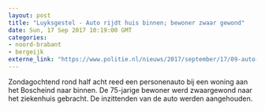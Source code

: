 ```yaml
---
layout: post
title: "Luyksgestel - Auto rijdt huis binnen; bewoner zwaar gewond"
date: Sun, 17 Sep 2017 10:19:00 GMT
categories: 
- noord-brabant 
- bergeijk 
externe_link: "https://www.politie.nl/nieuws/2017/september/17/09-auto-rijdt-huis-binnen-bewoner-zwaar-gewond.html"
---
```


Zondagochtend rond half acht reed een personenauto bij een woning aan het Boscheind naar binnen. De 75-jarige bewoner werd zwaargewond naar het ziekenhuis gebracht. De inzittenden van de auto werden aangehouden.
